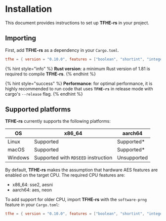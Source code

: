 # Installation

This document provides instructions to set up **TFHE-rs** in your project.

## Importing

First, add **TFHE-rs** as a dependency in your `Cargo.toml`.

```toml
tfhe = { version = "0.10.0", features = ["boolean", "shortint", "integer"] }
```

{% hint style="info" %}
**Rust version**: a minimum Rust version of 1.81 is required to compile **TFHE-rs**.
{% endhint %}

{% hint style="success" %}
**Performance**: for optimal performance, it is highly recommended to run code that uses **`TFHE-rs`** in release mode with cargo's `--release` flag.
{% endhint %}

## Supported platforms

**TFHE-rs** currently supports the following platforms:

| OS      | x86_64                              | aarch64     |
|---------|-------------------------------------|-------------|
| Linux   | Supported                           | Supported\* |
| macOS   | Supported                           | Supported\* |
| Windows | Supported with `RDSEED` instruction | Unsupported |

By default, **TFHE-rs** makes the assumption that hardware AES features are enabled on the target CPU. The required CPU features are:
- x86_64: sse2, aesni
- aarch64: aes, neon

To add support for older CPU, import **TFHE-rs** with the `software-prng` feature in your `Cargo.toml`:

```toml
tfhe = { version = "0.10.0", features = ["boolean", "shortint", "integer", "software-prng"] }
```
